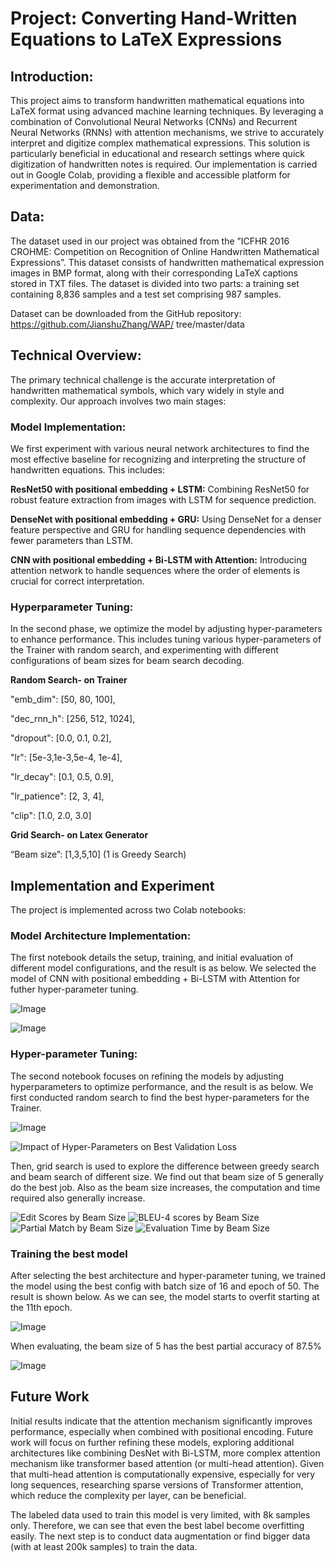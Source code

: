 # Project: Converting Hand-Written Equations to LaTeX Expressions

## Introduction: 
This project aims to transform handwritten mathematical equations into LaTeX format using advanced machine learning techniques. By leveraging a combination of Convolutional Neural Networks (CNNs) and Recurrent Neural Networks (RNNs) with attention mechanisms, we strive to accurately interpret and digitize complex mathematical expressions. This solution is particularly beneficial in educational and research settings where quick digitization of handwritten notes is required. Our implementation is carried out in Google Colab, providing a flexible and accessible platform for experimentation and demonstration.

## Data: 
The dataset used in our project was obtained from the ”ICFHR 2016 CROHME: Competition on Recognition of Online Handwritten Mathematical Expressions”. This dataset consists of handwritten mathematical expression images in BMP format, along with their corresponding LaTeX captions stored in TXT files. The dataset is divided into two parts: a training set containing 8,836 samples and a test set comprising 987 samples.

Dataset can be downloaded from the GitHub repository: https://github.com/JianshuZhang/WAP/ tree/master/data

## Technical Overview: 
The primary technical challenge is the accurate interpretation of handwritten mathematical symbols, which vary widely in style and complexity. Our approach involves two main stages:
### Model Implementation:
We first experiment with various neural network architectures to find the most effective baseline for recognizing and interpreting the structure of handwritten equations. This includes:

**ResNet50 with positional embedding + LSTM:** Combining ResNet50 for robust feature extraction from images with LSTM for sequence prediction.

**DenseNet with positional embedding + GRU:** Using DenseNet for a denser feature perspective and GRU for handling sequence dependencies with fewer parameters than LSTM.

**CNN with positional embedding + Bi-LSTM with Attention:** Introducing attention network to handle sequences where the order of elements is crucial for correct interpretation.

### Hyperparameter Tuning:

In the second phase, we optimize the model by adjusting hyper-parameters to enhance performance. This includes tuning various hyper-parameters of the Trainer with random search, and experimenting with different configurations of beam sizes for beam search decoding.

**Random Search- on Trainer**

 "emb_dim": [50, 80, 100],
 
"dec_rnn_h": [256, 512, 1024],

 "dropout": [0.0, 0.1, 0.2],
 
 "lr": [5e-3,1e-3,5e-4, 1e-4],
 
 "lr_decay": [0.1, 0.5, 0.9],
 
 "lr_patience": [2, 3, 4],
 
 "clip": [1.0, 2.0, 3.0]
 
**Grid Search- on Latex Generator**

“Beam size”: [1,3,5,10] (1 is Greedy Search)


## Implementation and Experiment 

The project is implemented across two Colab notebooks:

### Model Architecture Implementation: 

The first notebook details the setup, training, and initial evaluation of different model configurations, and the result is as below. We selected the model of CNN with positional embedding + Bi-LSTM with Attention for futher hyper-parameter tuning.

![Image](https://github.com/users/zachwu123/projects/1/assets/166083422/900eb61f-ace0-4a3a-9597-3375b38770ff)

![Image](https://github.com/users/zachwu123/projects/1/assets/166083422/08ceebb1-dc3f-4c23-b9c2-e8c6312b2e5e)

### Hyper-parameter Tuning: 

The second notebook focuses on refining the models by adjusting hyperparameters to optimize performance, and the result is as below. We first conducted random search to find the best hyper-parameters for the Trainer. 

![Image](https://github.com/users/zachwu123/projects/1/assets/166083422/67921e0c-adcf-4278-9574-2f755e7ba210)

![Impact of Hyper-Parameters on Best Validation Loss](https://github.com/zachwu123/image2latex/assets/166083422/1b25295d-a38b-48a0-96f0-29897ef184bc)

Then, grid search is used to explore the difference between greedy search and beam search of different size. We find out that beam size of 5 generally do the best job. Also as the beam size increases, the computation and time required also generally increase. 

![Edit Scores by Beam Size](https://github.com/zachwu123/image2latex/assets/166083422/f813b00e-30d6-447a-af26-c2b20fda329f)
![BLEU-4 scores by Beam Size](https://github.com/zachwu123/image2latex/assets/166083422/9584eaef-f0b3-48ff-a6cd-d5c2f1fe6fcd)
![Partial Match by Beam Size](https://github.com/zachwu123/image2latex/assets/166083422/4e1a8007-4777-4f3a-9075-ca19dcdeed8d)
![Evaluation Time by Beam Size](https://github.com/zachwu123/image2latex/assets/166083422/712d778d-179e-4f1c-9f03-654c0891f329)

### Training the best model

After selecting the best architecture and hyper-parameter tuning, we trained the model using the best config with batch size of 16 and epoch of 50. The result is shown below. As we can see, the model starts to overfit starting at the 11th epoch.  

![Image](https://github.com/users/zachwu123/projects/1/assets/166083422/206c5fc9-d795-458e-8b2c-0d0459c72edb)

When evaluating, the beam size of 5 has the best partial accuracy of 87.5%

![Image](https://github.com/users/zachwu123/projects/1/assets/166083422/99447130-270f-489d-82c8-209b90e8d848)

## Future Work

Initial results indicate that the attention mechanism significantly improves performance, especially when combined with positional encoding. Future work will focus on further refining these models, exploring additional architectures like combining DesNet with Bi-LSTM, more complex attention mechanism like transformer based attention (or multi-head attention). Given that multi-head attention is computationally expensive, especially for very long sequences, researching sparse versions of Transformer attention, which reduce the complexity per layer, can be beneficial.

The labeled data used to train this model is very limited, with 8k samples only. Therefore, we can see that even the best label become overfitting easily. The next step is to conduct data augmentation or find bigger data (with at least 200k samples) to train the data.
